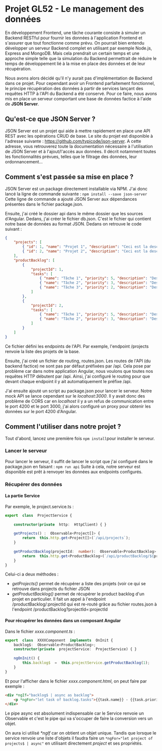 ﻿# Projet GL52 - Le management des données

En développement Frontend, une tâche courante consiste à simuler un Backend RESTful pour fournir les données à l'application Frontend et s'assurer que tout fonctionne comme prévu.
On pourrait bien entendu développer un serveur Backend complet en utilisant par exemple Node.js, Express and MongoDB. Mais cela prendrait un certain temps et une approche simple telle que la simulation du Backend permettrait de réduire le temps de développement lié à la mise en place des données et de leur récupération.

Nous avons alors décidé qu'il n'y aurait pas d'implémentation de Backend dans ce projet. Pour cependant avoir un Frontend parfaitement fonctionnel, le principe récupération des données à partir de services lançant des requêtes HTTP à l'API du Backend a été conservé. 
Pour ce faire, nous avons mis en place un serveur comportant une base de données factice à l'aide de **JSON Server**.

## Qu'est-ce que JSON Server ?
JSON Server est un projet qui aide à mettre rapidement en place une API REST avec les opérations CRUD de base. Le site du projet est disponible à l'adresse suivante : https://github.com/typicode/json-server.
A cette adresse, vous retrouverez toute la documentation nécessaire à l'utilisation de JSON Server et à l'ajout/l'accès aux données. Il décrit notamment toutes les fonctionnalités prévues, telles que le filtrage des données, leur ordonnancement...

## Comment s'est passée sa mise en place ?

JSON Server est un package directement installable via NPM. J'ai donc lancé la ligne de commande suivante : 
`npm install --save json-server`
Cette ligne de commande a ajouté JSON Server aux dépendances présentes dans le fichier package.json.

Ensuite, j'ai créé le dossier api dans le même dossier que les sources d'Angular. Dedans, j'ai créer le fichier db.json. C'est le fichier qui contient notre base de données au format JSON.
Dedans on retrouve le code suivant : 
````json
{
	"projects": [
		{ "id": 1, "name": "Projet 1", "description": "Ceci est la description du projet" },
		{ "id": 2, "name": "Projet 2", "description": "Ceci est la description du projet" }
	],
	"productBacklog": [
		{
			"projectId": 1,
			"tasks": [
				{ "name": "Tâche 1", "priority": 5, "description": "Description de la tâche", "users": ["Maxime", "Pierre", "Jeanne"] },
				{ "name": "Tâche 2", "priority": 3, "description": "Description de la tâche", "users": ["Maxime"] },
				{ "name": "Tâche 3", "priority": 2, "description": "Description de la tâche", "users": ["Maxime", "Pierre"] }
			]
		},
		{
			"projectId": 2,
			"tasks": [
				{ "name": "Tâche 1", "priority": 5, "description": "Description de la tâche", "users": ["Paul", "Marie", "Yves"] },
				{ "name": "Tâche 2", "priority": 3, "description": "Description de la tâche", "users": ["Yves"] }
			]
		}
	]
}
````
Ce fichier défini les endpoints de l'API. Par exemple, l'endpoint /projects renvoie la liste des projets de la base.

Ensuite, j'ai créé un fichier de routing, routes.json. Les routes de l'API (du backend factice) ne sont pas par défaut préfixées par /api. Cela pose par problème car dans notre application Angular, nous voulons que toutes nos requêtes HTTP débutent par /api. 
Ainsi, j'ai configuré le routing pour que devant chaque endpoint il y ait automatiquement le préfixe /api.

J'ai ensuite ajouté un script au package.json pour lancer le serveur.
Notre mock API se lance cependant sur le _locahost:3000_.
Il y avait donc des problème de CORS car en _localhost_ il y a un refus de communication entre le port 4200 et le port 3000, j'ai alors configuré un proxy pour obtenir les données sur le port 4200 d'Angular. 

## Comment l'utiliser dans notre projet ?

Tout d'abord, lancez une première fois `npm install`pour installer le serveur.

### Lancer le serveur

Pour lancer le serveur, il suffit de lancer le script que j'ai configuré dans le package.json en faisant : `npm run api`
Suite à cela, notre serveur est disponible est prêt à renvoyer les données aux endpoints configurés.

### Récupérer des données

#### La partie Service
Par exemple, le project.service.ts :
````typescript
export  class  ProjectService {
	  
	constructor(private  http:  HttpClient) { }
	  
	getProjects() :  Observable<Project[]> {
		return  this.http.get<Project[]>(`/api/projects`);
	}
	  
	getProductBacklog(projectId:  number):  Observable<ProductBacklog> {
		return  this.http.get<ProductBacklog>(`/api/productBacklog/${projectId}`);
	}
}
````

Celui-ci a deux méthodes : 
- _getProjects()_ permet de récupérer a liste des projets (voir ce qui se retrouve dans projects du fichier JSON
- _getProductBacklog()_ permet de récupérer le product backlog d'un projet en particulier. Il fait un appel à l'endpoint /productBacklog/:projectId qui est re-routé grâce au fichier routes.json à l'endpoint /productBacklog?projectId=:projectId 

#### Pour récupérer les données dans un composant Angular
Dans le fichier _xxxx.component.ts_ : 
````typescript
export  class  XXXXComponent  implements  OnInit {
	backlog$:  Observable<ProductBacklog>;
	constructor(private  projectService:  ProjectService) {	}
	  
	ngOnInit() {
		this.backlog$  =  this.projectService.getProductBacklog(1);
	}
}
````
Et pour l'afficher dans le fichier _xxxx.component.html_, on peut faire par exemple : 
````html
<div *ngIf="backlog$ | async as backlog">
	<p *ngFor="let task of backlog.tasks">{{task.name}} - {{task.priority}} - {{task.description}}</p>
</div>
````
Le pipe async est absolument indispensable car le Service renvoie un Observable et c'est le pipe qui va s'occuper de faire la conversion vers un objet.

On aura ici utilisé _*ngIf_ car on obtient un objet unique. Tandis que lorsque le service renvoie une liste d'objets il faudra faire un `*ngFor="let project of projects$ | async"` en utilisant directement _project_ et ses propriétés.
